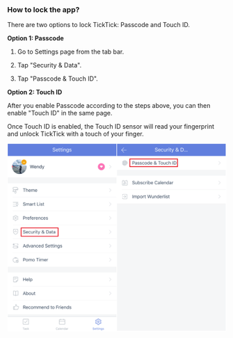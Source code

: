 ### How to lock the app?

There are two options to lock TickTick: Passcode and Touch ID.

**Option 1: Passcode**

1. Go to Settings page from the tab bar.

2. Tap "Security & Data".

3. Tap "Passcode & Touch ID".



**Option 2: Touch ID**

After you enable Passcode according to the steps above, you can then enable "Touch ID" in the same page.

Once Touch ID is enabled, the Touch ID sensor will read your fingerprint and unlock TickTick with a touch of your finger.

![](../ios/4.1/4.1.8.png)